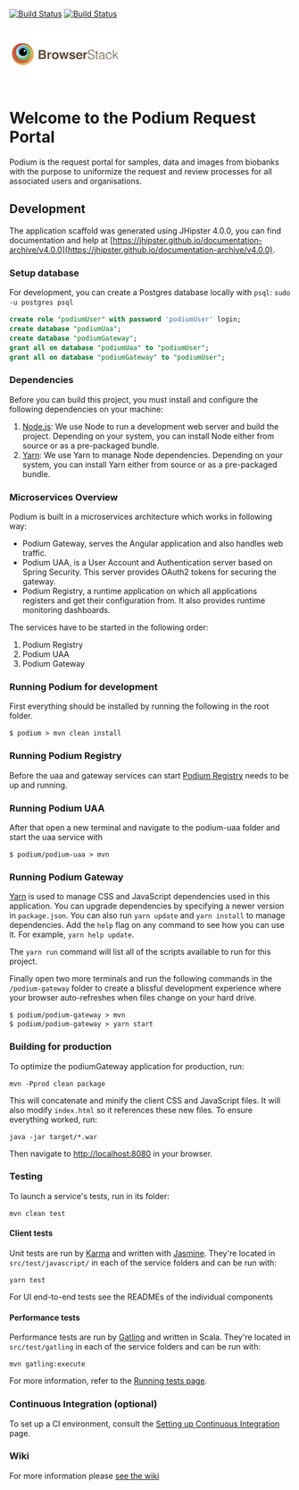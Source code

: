 [![Build Status](https://travis-ci.org/thehyve/podium.svg?branch=master)](https://travis-ci.org/thehyve/podium)
[![Build Status](https://travis-ci.org/thehyve/podium.svg?branch=dev)](https://travis-ci.org/thehyve/podium)

<img src="https://github.com/thehyve/podium/blob/master/assets/browserstack-logo.png?raw=true" style="display:inline;" width="200" height="105">

# Welcome to the Podium Request Portal
Podium is the request portal for samples, data and images from biobanks with the purpose to uniformize the request 
and review processes for all associated users and organisations.

## <a href="development"></a>Development

The application scaffold was generated using JHipster 4.0.0, you can find documentation and help at [https://jhipster.github.io/documentation-archive/v4.0.0](https://jhipster.github.io/documentation-archive/v4.0.0).


### Setup database

For development, you can create a Postgres database locally with `psql`:
`sudo -u postgres psql`
```sql
create role "podiumUser" with password 'podiumUser' login;
create database "podiumUaa";
create database "podiumGateway";
grant all on database "podiumUaa" to "podiumUser";
grant all on database "podiumGateway" to "podiumUser";
```

### Dependencies

Before you can build this project, you must install and configure the following dependencies on your machine:
1. [Node.js][]: We use Node to run a development web server and build the project.
   Depending on your system, you can install Node either from source or as a pre-packaged bundle.
2. [Yarn][]: We use Yarn to manage Node dependencies.
   Depending on your system, you can install Yarn either from source or as a pre-packaged bundle.

### Microservices Overview

Podium is built in a microservices architecture which works in following way:

* Podium Gateway, serves the Angular application and also handles web traffic.
* Podium UAA, is a User Account and Authentication server based on Spring Security. This server provides OAuth2 tokens for securing the gateway.
* Podium Registry, a runtime application on which all applications registers and get their configuration from. It also provides runtime monitoring dashboards.

The services have to be started in the following order:

1. Podium Registry
2. Podium UAA
3. Podium Gateway

### Running Podium for development

First everything should be installed by running the following in the root folder.

    $ podium > mvn clean install

### Running Podium Registry
Before the uaa and gateway services can start [Podium Registry][] needs to be up and running.

### Running Podium UAA
After that open a new terminal and navigate to the podium-uaa folder and start the uaa service with 

    $ podium/podium-uaa > mvn

### Running Podium Gateway
[Yarn][] is used to manage CSS and JavaScript dependencies used in this application. You can upgrade dependencies by
specifying a newer version in `package.json`. You can also run `yarn update` and `yarn install` to manage dependencies.
Add the `help` flag on any command to see how you can use it. For example, `yarn help update`.

The `yarn run` command will list all of the scripts available to run for this project.

Finally open two more terminals and run the following commands in the `/podium-gateway` folder to create a blissful development experience where your browser auto-refreshes when files change on your hard drive.

    $ podium/podium-gateway > mvn
    $ podium/podium-gateway > yarn start


### <a href="building-for-production"></a> Building for production

To optimize the podiumGateway application for production, run:

    mvn -Pprod clean package

This will concatenate and minify the client CSS and JavaScript files. It will also modify `index.html` so it references these new files.
To ensure everything worked, run:

    java -jar target/*.war

Then navigate to [http://localhost:8080](http://localhost:8080) in your browser.

### <a href="testing"></a> Testing

To launch a service's tests, run in its folder:

    mvn clean test

#### <a href="testing-client"></a>Client tests

Unit tests are run by [Karma][] and written with [Jasmine][]. They're located in `src/test/javascript/` 
in each of the service folders and can be run with:

    yarn test

For UI end-to-end tests see the READMEs of the individual components

#### <a href="testing-performance"></a>Performance tests

Performance tests are run by [Gatling][] and written in Scala. They're located in `src/test/gatling` 
in each of the service folders and can be run with:

    mvn gatling:execute

For more information, refer to the [Running tests page][].

### <a href="continuous-integration"></a>Continuous Integration (optional)

To set up a CI environment, consult the [Setting up Continuous Integration][] page.

### Wiki

For more information please [see the wiki](https://github.com/thehyve/podium/wiki)

[JHipster Homepage and latest documentation]: https://jhipster.github.io
[JHipster 4.0.0 archive]: https://podium.github.io/documentation-archive/v4.0.0
[Setting up Continuous Integration]: https://jhipster.github.io/documentation-archive/v4.0.0/setting-up-ci/

[Gatling]: http://gatling.io/
[Node.js]: https://nodejs.org/
[Yarn]: https://yarnpkg.org/
[Webpack]: https://webpack.github.io/
[Karma]: http://karma-runner.github.io/
[Jasmine]: http://jasmine.github.io/2.0/introduction.html
[Protractor]: https://angular.github.io/protractor/
[Leaflet]: http://leafletjs.com/
[DefinitelyTyped]: http://definitelytyped.org/
[Podium Registry]: https://github.com/thehyve/podium-registry
[Npm]: https://www.npmjs.com/
[Running tests page]: http://www.jhipster.tech/running-tests/
